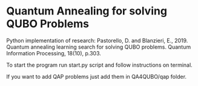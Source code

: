 # Quantum Annealing for solving QUBO Problems

Python implementation of research: Pastorello, D. and Blanzieri, E., 2019. Quantum annealing learning search for solving QUBO problems. Quantum Information Processing, 18(10), p.303.

To start the program run start.py script and follow instructions on terminal.

If you want to add QAP problems just add them in QA4QUBO/qap folder.

